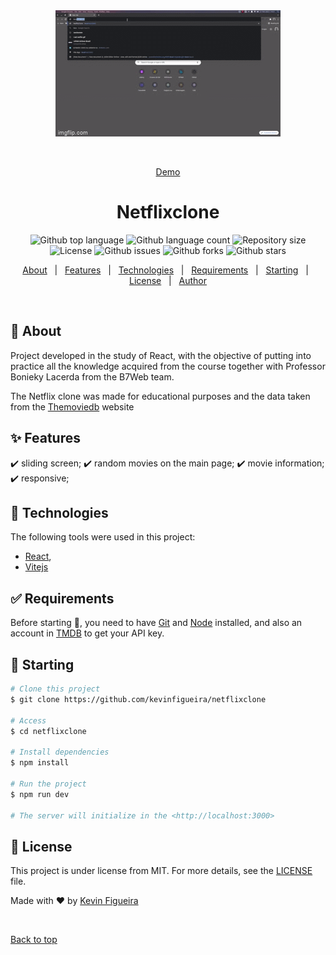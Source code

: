 <div align="center" id="top"> 
  <img src="./.github/app.gif" alt="Netflixclone" />

  &#xa0;

  <a href="https://netflixclone.netlify.app">Demo</a>
</div>

<h1 align="center">Netflixclone</h1>

<p align="center">
  <img alt="Github top language" src="https://img.shields.io/github/languages/top/kevinfigueira/netflixclone?color=56BEB8">

  <img alt="Github language count" src="https://img.shields.io/github/languages/count/kevinfigueira/netflixclone?color=56BEB8">

  <img alt="Repository size" src="https://img.shields.io/github/repo-size/kevinfigueira/netflixclone?color=56BEB8">

  <img alt="License" src="https://img.shields.io/github/license/kevinfigueira/netflixclone?color=56BEB8">

  <img alt="Github issues" src="https://img.shields.io/github/issues/kevinfigueira/netflixclone?color=56BEB8" />

  <img alt="Github forks" src="https://img.shields.io/github/forks/kevinfigueira/netflixclone?color=56BEB8" />

  <img alt="Github stars" src="https://img.shields.io/github/stars/kevinfigueira/netflixclone?color=56BEB8" />
</p>

<!-- Status -->

<!-- <h4 align="center"> 
	🚧  Netflixclone 🚀 Under construction...  🚧
</h4> 

<hr> -->

<p align="center">
  <a href="#dart-about">About</a> &#xa0; | &#xa0; 
  <a href="#sparkles-features">Features</a> &#xa0; | &#xa0;
  <a href="#rocket-technologies">Technologies</a> &#xa0; | &#xa0;
  <a href="#white_check_mark-requirements">Requirements</a> &#xa0; | &#xa0;
  <a href="#checkered_flag-starting">Starting</a> &#xa0; | &#xa0;
  <a href="#memo-license">License</a> &#xa0; | &#xa0;
  <a href="https://github.com/kevinfigueira" target="_blank">Author</a>
</p>

<br>

## :dart: About ##

Project developed in the study of React, with the objective of putting into practice all the knowledge acquired from the course together with Professor Bonieky Lacerda from the B7Web team.

The Netflix clone was made for educational purposes and the data taken from the <a href="https://www.themoviedb.org/">Themoviedb</a> website

## :sparkles: Features ##

:heavy_check_mark: sliding screen;
:heavy_check_mark: random movies on the main page;
:heavy_check_mark: movie information;
:heavy_check_mark: responsive;

## :rocket: Technologies ##

The following tools were used in this project:

- [React](https://pt-br.reactjs.org/),
- [Vitejs](https://vitejs.dev/)

## :white_check_mark: Requirements ##

Before starting :checkered_flag:, you need to have [Git](https://git-scm.com) and [Node](https://nodejs.org/en/) installed, and also an account in <a href="https://www.themoviedb.org/">TMDB</a> to get your API key.

## :checkered_flag: Starting ##

```bash
# Clone this project
$ git clone https://github.com/kevinfigueira/netflixclone

# Access
$ cd netflixclone

# Install dependencies
$ npm install

# Run the project
$ npm run dev

# The server will initialize in the <http://localhost:3000>
```

## :memo: License ##

This project is under license from MIT. For more details, see the [LICENSE](LICENSE.md) file.


Made with :heart: by <a href="https://github.com/kevinfigueira" target="_blank">Kevin Figueira</a>

&#xa0;

<a href="#top">Back to top</a>
